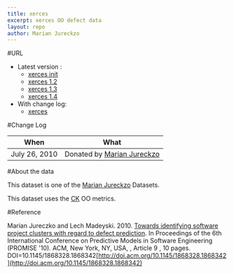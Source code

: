 ```yaml
---
title: xerces
excerpt: xerces OO defect data
layout: repo
author: Marian Jureckzo
---
```



#URL

  * Latest version :
    * [xerces init](https://terapromise.csc.ncsu.edu:8443/svn/repo/defect/ck/xerces/xerces-init.csv)
    * [xerces 1.2](https://terapromise.csc.ncsu.edu:8443/svn/repo/defect/ck/xerces/xerces-1.2.csv)
    * [xerces 1.3](https://terapromise.csc.ncsu.edu:8443/svn/repo/defect/ck/xerces/xerces-1.3.csv)
    * [xerces 1.4](https://terapromise.csc.ncsu.edu:8443/svn/repo/defect/ck/xerces/xerces-1.4.csv)
  * With change log:
    * [xerces](https://terapromise.csc.ncsu.edu:8443/svn/repo/defect/ck/xerces/)

#Change Log

When | What
---- | ----
July 26, 2010 | Donated by [Marian Jureckzo](/repo/people)

#About the data

This dataset is one of the [Marian Jureckzo](/repo/people) Datasets.

This dataset uses the [CK](/repo/defect/ck) OO metrics.

#Reference

Marian Jureczko and Lech Madeyski. 2010. [Towards identifying software project clusters with regard to defect prediction](http://dl.acm.org/citation.cfm?id=1868328.1868342&coll=DL&dl=GUIDE&CFID=96280125&CFTOKEN=47274353). In
Proceedings of the 6th International Conference on Predictive
Models in Software Engineering (PROMISE '10). ACM, New York,
NY, USA, , Article 9 , 10 pages. DOI=10.1145/1868328.1868342[http://doi.acm.org/10.1145/1868328.1868342](http://doi.acm.org/10.1145/1868328.1868342)